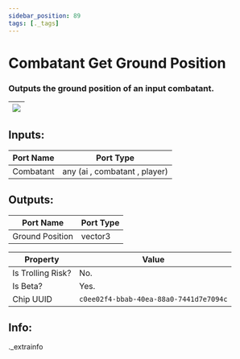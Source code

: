 ```yaml
---
sidebar_position: 89
tags: [._tags]
---
```


# Combatant Get Ground Position


### Outputs the ground position of an input combatant.

| ![](https://images-ext-2.discordapp.net/external/MPmIaQzlEPmgGWlgi-WxBBXt0Bjv_zWPkg1y1f_sy3s/https/www.recroomcircuits.com/image/circuit/absolute-value?width=206&height=108) |
|-----|

## Inputs:
| Port Name | Port Type |
|-----------|-----------|
| Combatant | any (ai , combatant , player) |

## Outputs:
| Port Name | Port Type |
|-----------|-----------|
| Ground Position | vector3 | 

| Property  | Value |
|-------------------|-----------|
| Is Trolling Risk? | No. |
| Is Beta? | Yes. |
| Chip UUID | `c0ee02f4-bbab-40ea-88a0-7441d7e7094c` |

## Info:
._extrainfo